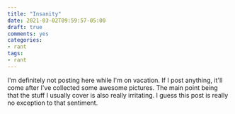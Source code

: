 ```yaml
---
title: "Insanity"
date: 2021-03-02T09:59:57-05:00
draft: true
comments: yes
categories:
- rant
tags:
- rant
---
```


I'm definitely not posting here while I'm on vacation. If I post anything, it'll come after I've collected some awesome pictures. The main point being that the stuff I usually cover is also really irritating. I guess this post is really no exception to that sentiment.
